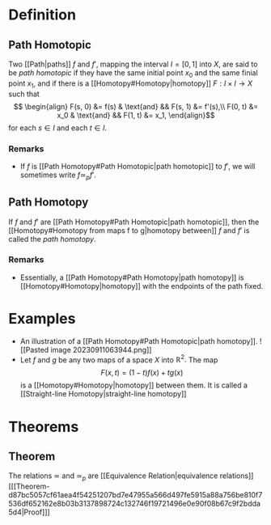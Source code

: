 # Definition
## Path Homotopic
Two [[Path|paths]] $f$ and $f'$, mapping the interval $I = [0, 1]$ into $X$, are said to be _path homotopic_ if they have the same initial point $x_0$ and the same finial point $x_1,$ and if there is a [[Homotopy#Homotopy|homotopy]] $F : I \times I \to X$ such that $$
	\begin{align}
		F(s, 0) &= f(s) & \text{and} && F(s, 1) &= f'(s),\\
		F(0, t) &= x_0 & \text{and} && F(1, t) &= x_1,
	\end{align}$$for each $s \in I$ and each $t \in I.$
### Remarks
- If $f$ is [[Path Homotopy#Path Homotopic|path homotopic]] to $f'$, we will sometimes write $f \simeq_p f'.$
## Path Homotopy
If $f$ and $f'$ are [[Path Homotopy#Path Homotopic|path homotopic]], then the [[Homotopy#Homotopy from maps f to g|homotopy between]] $f$ and $f'$ is called the _path homotopy_.
### Remarks
- Essentially, a [[Path Homotopy#Path Homotopy|path homotopy]] is [[Homotopy#Homotopy|homotopy]] with the endpoints of the path fixed.
# Examples
- An illustration of a [[Path Homotopy#Path Homotopic|path homotopy]]. ![[Pasted image 20230911063944.png]]
- Let $f$ and $g$ be any two maps of a space $X$ into $\mathbb{R}^2.$ The map $$F(x, t) = (1 - t)f(x) + tg(x)$$ is a [[Homotopy#Homotopy|homotopy]] between them. It is called a [[Straight-line Homotopy|straight-line homotopy]]
# Theorems
## Theorem
The relations $\simeq$ and $\simeq_p$ are [[Equivalence Relation|equivalence relations]] \[[[Theorem-d87bc5057cf61aea4f54251207bd7e47955a566d497fe5915a88a756be810f7536df652162e8b03b3137898724c132746f19721496e0e90f08b67c9f2bdda5d4|Proof]]\]